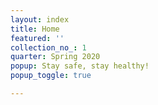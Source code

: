 ```yaml
---
layout: index
title: Home
featured: ''
collection_no_: 1
quarter: Spring 2020
popup: Stay safe, stay healthy!
popup_toggle: true

---
```

